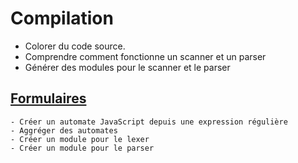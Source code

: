 Compilation
===========
- Colorer du code source.
- Comprendre comment fonctionne un scanner et un parser
- Générer des modules pour le scanner et le parser

[Formulaires](http://raphpell.github.io/Compilation/index.htm)
--------
	- Créer un automate JavaScript depuis une expression régulière
	- Aggréger des automates
	- Créer un module pour le lexer
	- Créer un module pour le parser
